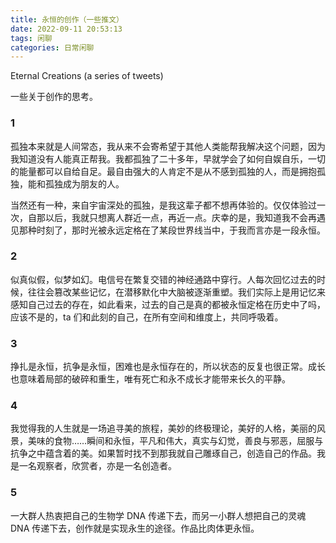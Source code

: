 ```yaml
---
title: 永恒的创作（一些推文）
date: 2022-09-11 20:53:13
tags: 闲聊
categories: 日常闲聊
---
```


Eternal Creations (a series of tweets)

一些关于创作的思考。

<!--more-->

### 1

孤独本来就是人间常态，我从来不会寄希望于其他人类能帮我解决这个问题，因为我知道没有人能真正帮我。我都孤独了二十多年，早就学会了如何自娱自乐，一切的能量都可以自给自足。最自由强大的人肯定不是从不感到孤独的人，而是拥抱孤独，能和孤独成为朋友的人。

当然还有一种，来自宇宙深处的孤独，是我这辈子都不想再体验的。仅仅体验过一次，自那以后，我就只想离人群近一点，再近一点。庆幸的是，我知道我不会再遇见那种时刻了，那时光被永远定格在了某段世界线当中，于我而言亦是一段永恒。


### 2

似真似假，似梦如幻。电信号在繁复交错的神经通路中穿行。人每次回忆过去的时候，往往会篡改某些记忆，在潜移默化中大脑被逐渐重塑。我们实际上是用记忆来感知自己过去的存在，如此看来，过去的自己是真的都被永恒定格在历史中了吗，应该不是的，ta 们和此刻的自己，在所有空间和维度上，共同呼吸着。


### 3

挣扎是永恒，抗争是永恒，困难也是永恒存在的，所以状态的反复也很正常。成长也意味着局部的破碎和重生，唯有死亡和永不成长才能带来长久的平静。


### 4

我觉得我的人生就是一场追寻美的旅程，美妙的终极理论，美好的人格，美丽的风景，美味的食物……瞬间和永恒，平凡和伟大，真实与幻觉，善良与邪恶，屈服与抗争之中蕴含着的美。如果暂时找不到那我就自己雕琢自己，创造自己的作品。我是一名观察者，欣赏者，亦是一名创造者。


### 5

一大群人热衷把自己的生物学 DNA 传递下去，而另一小群人想把自己的灵魂 DNA 传递下去，创作就是实现永生的途径。作品比肉体更永恒。
